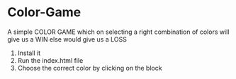 # Color-Game
A simple COLOR GAME which on selecting a right combination of colors will give us a WIN else would give us a LOSS
1. Install it 
2. Run the index.html file
3. Choose the correct color by clicking on the block

